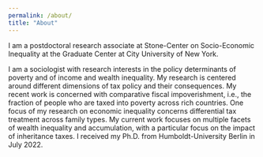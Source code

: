 ```yaml
---
permalink: /about/
title: "About"
---
```


I am a postdoctoral research associate at Stone-Center on Socio-Economic Inequality at the Graduate Center at City University of New York.

I am a sociologist with research interests in the policy determinants of poverty and of income and wealth inequality. My research is centered around different dimensions of tax policy and their consequences. My recent work is concerned with comparative fiscal impoverishment, i.e., the fraction of people who are taxed into poverty across rich countries. One focus of my research on economic inequality concerns differential tax treatment across family types. My current work focuses on multiple facets of wealth inequality and accumulation, with a particular focus on the impact of inheritance taxes. I received my Ph.D. from Humboldt-University Berlin in July 2022.
